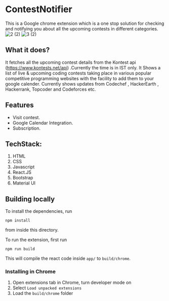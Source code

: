 # ContestNotifier
This is a Google chrome extension which is a one stop solution for checking and notifying you about all the upcoming contests in different categories.
![2 (2)](https://user-images.githubusercontent.com/76156666/209067494-f7536028-eec0-43ac-a3d9-1af7ec8d132e.png)               ![3 (2)](https://user-images.githubusercontent.com/76156666/209067532-4aad04d9-cfec-4c4b-8494-cc237ae63a0a.png)



## What it does?
It fetches all the upcoming contest details from the Kontest api (https://www.kontests.net/api) .Currently the time is in IST only. It Shows a list of live & upcoming coding contests taking place in various popular competitive programming websites with the facility to add them to your google calender. Currently shows updates from Codechef , HackerEarth , Hackerrank, Topcoder and Codeforces etc.

## Features

- Visit contest.
- Google Calendar Integration.
- Subscription.

## TechStack:
 1. HTML
 2. CSS
 3. Javascript
 4. React.JS
 5. Bootstrap
 6. Material UI
 
## Building locally
To install the dependencies, run
``` 
npm install 
```
from inside this directory.  
  
To run the extension, first run
```
npm run build
```
This will compile the react code inside `app/` to `build/chrome`.

### Installing in Chrome
 1. Open extensions tab in Chrome, turn developer mode on
 2. Select `Load unpacked extensions`
 3. Load the `build/chrome` folder


